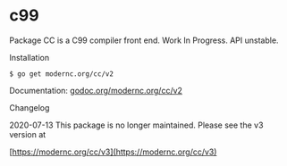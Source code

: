 # c99

Package CC is a C99 compiler front end. Work In Progress. API unstable.

Installation

    $ go get modernc.org/cc/v2

Documentation: [godoc.org/modernc.org/cc/v2](http://godoc.org/modernc.org/cc/v2)

Changelog

2020-07-13 This package is no longer maintained. Please see the v3 version at

[https://modernc.org/cc/v3](https://modernc.org/cc/v3)